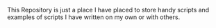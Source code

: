 This Repository is just a place I have placed to store handy scripts and examples of scripts I have written on my own or with others.
